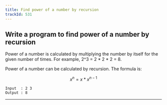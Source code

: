 ```yaml
---
title: Find power of a number by recursion
trackId: 531
---
```


## Write a program to find power of a number by recursion

Power of a number is calculated by multiplying the number by itself for the given number of times. For example, 2^3 = 2 * 2 * 2 = 8.

Power of a number can be calculated by recursion. The formula is:

```math
x^n = x * x^{n-1}
```

```
Input  : 2 3
Output : 8
```

---
